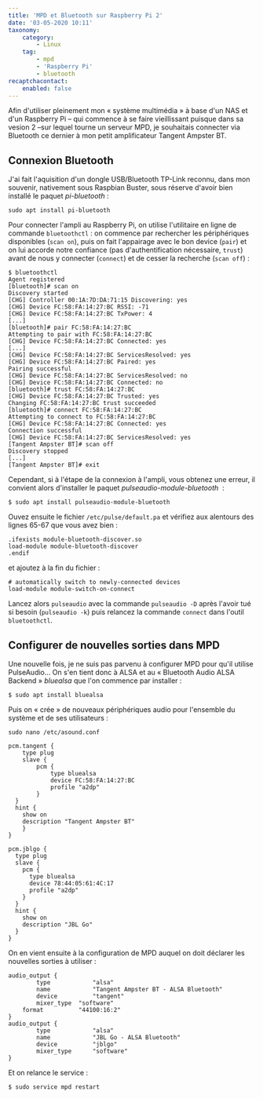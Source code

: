 ```yaml
---
title: 'MPD et Bluetooth sur Raspberry Pi 2'
date: '03-05-2020 10:11'
taxonomy:
    category:
        - Linux
    tag:
        - mpd
        - 'Raspberry Pi'
        - bluetooth
recaptchacontact:
    enabled: false
---
```


Afin d'utiliser pleinement mon «&nbsp;système multimédia&nbsp;» à base d'un NAS et d'un Raspberry Pi &ndash;&nbsp;qui commence à se faire vieillissant puisque dans sa vesion 2&nbsp;&ndash;sur lequel tourne un serveur MPD, je souhaitais connecter via Bluetooth ce dernier à mon petit amplificateur Tangent Ampster BT.

## Connexion Bluetooth

J'ai fait l'aquisition d'un dongle USB/Bluetooth TP-Link reconnu, dans mon souvenir, nativement sous Raspbian Buster, sous réserve d'avoir bien installé le paquet _pi-bluetooth_&nbsp;:

```shell
sudo apt install pi-bluetooth
```

Pour connecter l'ampli au Raspberry Pi, on utilise l'utilitaire en ligne de commande `bluetoothctl`&nbsp;: on commence par rechercher les périphériques disponibles (`scan on`), puis on fait l'appairage avec le bon device (`pair`) et on lui accorde notre confiance (pas d'authentification nécessaire, `trust`) avant de nous y connecter (`connect`) et de cesser la recherche (`scan off`)&nbsp;:

```shell
$ bluetoothctl 
Agent registered
[bluetooth]# scan on
Discovery started
[CHG] Controller 00:1A:7D:DA:71:15 Discovering: yes
[CHG] Device FC:58:FA:14:27:BC RSSI: -71
[CHG] Device FC:58:FA:14:27:BC TxPower: 4
[...]
[bluetooth]# pair FC:58:FA:14:27:BC 
Attempting to pair with FC:58:FA:14:27:BC
[CHG] Device FC:58:FA:14:27:BC Connected: yes
[...]
[CHG] Device FC:58:FA:14:27:BC ServicesResolved: yes
[CHG] Device FC:58:FA:14:27:BC Paired: yes
Pairing successful
[CHG] Device FC:58:FA:14:27:BC ServicesResolved: no
[CHG] Device FC:58:FA:14:27:BC Connected: no
[bluetooth]# trust FC:58:FA:14:27:BC 
[CHG] Device FC:58:FA:14:27:BC Trusted: yes
Changing FC:58:FA:14:27:BC trust succeeded
[bluetooth]# connect FC:58:FA:14:27:BC 
Attempting to connect to FC:58:FA:14:27:BC
[CHG] Device FC:58:FA:14:27:BC Connected: yes
Connection successful
[CHG] Device FC:58:FA:14:27:BC ServicesResolved: yes
[Tangent Ampster BT]# scan off
Discovery stopped
[...]
[Tangent Ampster BT]# exit
```

Cependant, si à l'étape de la connexion à l'ampli, vous obtenez une erreur, il convient alors d'installer le paquet _pulseaudio-module-bluetooth_ &nbsp;:

```shell
$ sudo apt install pulseaudio-module-bluetooth
```

Ouvez ensuite le fichier `/etc/pulse/default.pa` et vérifiez aux alentours des lignes 65-67 que vous avez bien&nbsp;:

```plain
.ifexists module-bluetooth-discover.so
load-module module-bluetooth-discover
.endif
```

et ajoutez à la fin du fichier&nbsp;:

```plain
# automatically switch to newly-connected devices
load-module module-switch-on-connect
```

Lancez alors `pulseaudio` avec la commande `pulseaudio -D` après l'avoir tué si besoin (`pulseaudio -k`) puis relancez la commande `connect` dans l'outil `bluetoothctl`.

## Configurer de nouvelles sorties dans MPD

Une nouvelle fois, je ne suis pas parvenu à configurer MPD pour qu'il utilise PulseAudio... On s'en tient donc à ALSA et au «&nbsp;Bluetooth Audio ALSA Backend&nbsp;» _bluealsa_ que l'on commence par installer&nbsp;:

```shell
$ sudo apt install bluealsa
```

Puis on «&nbsp;crée&nbsp;» de nouveaux périphériques audio pour l'ensemble du système et de ses utilisateurs&nbsp;:

```shell
sudo nano /etc/asound.conf
```

```plain
pcm.tangent {
	type plug
	slave {
		pcm {
			type bluealsa
			device FC:58:FA:14:27:BC
			profile "a2dp"
		}
  }
  hint {
    show on
    description "Tangent Ampster BT"
	}
}

pcm.jblgo {
  type plug
  slave {
    pcm {
      type bluealsa
      device 78:44:05:61:4C:17
      profile "a2dp"
    }
  }
  hint {
    show on
    description "JBL Go"
  }
}
```

On en vient ensuite à la configuration de MPD auquel on doit déclarer les nouvelles sorties à utiliser&nbsp;:

```plain
audio_output {
        type            "alsa"
        name            "Tangent Ampster BT - ALSA Bluetooth"
        device          "tangent"
        mixer_type	"software"
	format          "44100:16:2"
}
audio_output {
        type            "alsa"
        name            "JBL Go - ALSA Bluetooth"
        device          "jblgo"
        mixer_type      "software"
}
```

Et on relance le service&nbsp;:

```shell
$ sudo service mpd restart
```